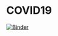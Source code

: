 # COVID19

[![Binder](https://mybinder.org/badge_logo.svg)](https://mybinder.org/v2/gh/jlcatonjr/COVID19.git/HEAD)
